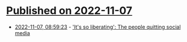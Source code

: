 # [Published on 2022-11-07](index.md)

* [2022-11-07, 08:59:23](https://news.ycombinator.com/item?id=33503153) - ['It's so liberating': The people quitting social media](https://www.bbc.com/news/business-63482162)
